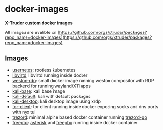 # docker-images

**X-Truder custom docker images**

All images are avalible on [https://github.com/orgs/xtruder/packages?repo_name=docker-images](https://github.com/orgs/xtruder/packages?repo_name=docker-images)

## Images

- [usernetes](usernetes): rootless kubernetes
- [libvirtd](libvirtd): libvirtd running inside docker
- [weston-rdp](weston-rdp): small docker image running weston compositor with RDP backend for running wayland/X11 apps
- [kali-base](kali-base): kali base image
- [kali-default](kali-default): kali with default packages
- [kali-desktop](kali-desktop): kali desktop image using xrdp
- [tor-client](tor-client): tor client running inside docker exposing socks and dns ports with nyx tui
- [trezord](trezord): minimal alpine based docker container running [trezord-go](https://github.com/trezor/trezord-go)
- [freepbx](freepbx): [asterisk](https://www.asterisk.org/) and [freepbx](https://www.freepbx.org/) running inside docker container
